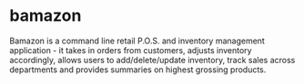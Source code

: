 # bamazon
Bamazon is a command line retail P.O.S. and inventory management application - it takes in orders from customers, adjusts inventory accordingly, allows users to add/delete/update inventory, track sales across departments and provides summaries on highest grossing products.
